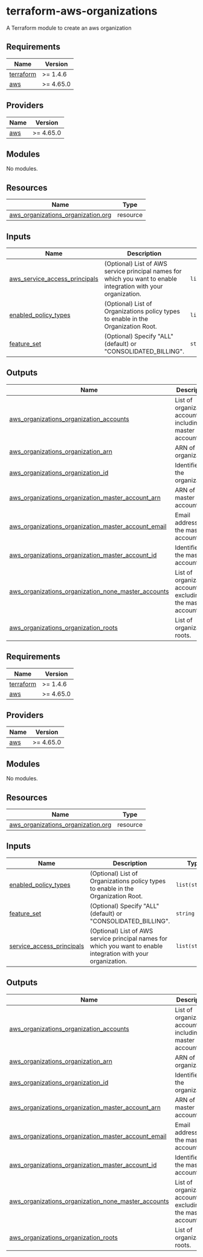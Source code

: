# terraform-aws-organizations
A Terraform module to create an aws organization

## Requirements

| Name | Version |
|------|---------|
| [terraform](#requirement\_terraform) | >= 1.4.6 |
| [aws](#requirement\_aws) | >= 4.65.0 |

## Providers

| Name | Version |
|------|---------|
| [aws](#provider\_aws) | >= 4.65.0 |

## Modules

No modules.

## Resources

| Name | Type |
|------|------|
| [aws_organizations_organization.org](https://registry.terraform.io/providers/hashicorp/aws/latest/docs/resources/organizations_organization) | resource |

## Inputs

| Name | Description | Type | Default | Required |
|------|-------------|------|---------|:--------:|
| [aws\_service\_access\_principals](#input\_aws\_service\_access\_principals) | (Optional) List of AWS service principal names for which you want to enable integration with your organization. | `list(string)` | `[]` | no |
| [enabled\_policy\_types](#input\_enabled\_policy\_types) | (Optional) List of Organizations policy types to enable in the Organization Root. | `list(string)` | `[]` | no |
| [feature\_set](#input\_feature\_set) | (Optional) Specify "ALL" (default) or "CONSOLIDATED\_BILLING". | `string` | n/a | yes |

## Outputs

| Name | Description |
|------|-------------|
| [aws\_organizations\_organization\_accounts](#output\_aws\_organizations\_organization\_accounts) | List of organization accounts including the master account. |
| [aws\_organizations\_organization\_arn](#output\_aws\_organizations\_organization\_arn) | ARN of the organization. |
| [aws\_organizations\_organization\_id](#output\_aws\_organizations\_organization\_id) | Identifier of the organization. |
| [aws\_organizations\_organization\_master\_account\_arn](#output\_aws\_organizations\_organization\_master\_account\_arn) | ARN of the master account. |
| [aws\_organizations\_organization\_master\_account\_email](#output\_aws\_organizations\_organization\_master\_account\_email) | Email address of the master account. |
| [aws\_organizations\_organization\_master\_account\_id](#output\_aws\_organizations\_organization\_master\_account\_id) | Identifier of the master account. |
| [aws\_organizations\_organization\_none\_master\_accounts](#output\_aws\_organizations\_organization\_none\_master\_accounts) | List of organization accounts excluding the master account. |
| [aws\_organizations\_organization\_roots](#output\_aws\_organizations\_organization\_roots) | List of organization roots. |

<!-- BEGIN_TF_DOCS -->
## Requirements

| Name | Version |
|------|---------|
| <a name="requirement_terraform"></a> [terraform](#requirement\_terraform) | >= 1.4.6 |
| <a name="requirement_aws"></a> [aws](#requirement\_aws) | >= 4.65.0 |

## Providers

| Name | Version |
|------|---------|
| <a name="provider_aws"></a> [aws](#provider\_aws) | >= 4.65.0 |

## Modules

No modules.

## Resources

| Name | Type |
|------|------|
| [aws_organizations_organization.org](https://registry.terraform.io/providers/hashicorp/aws/latest/docs/resources/organizations_organization) | resource |

## Inputs

| Name | Description | Type | Default | Required |
|------|-------------|------|---------|:--------:|
| <a name="input_enabled_policy_types"></a> [enabled\_policy\_types](#input\_enabled\_policy\_types) | (Optional) List of Organizations policy types to enable in the Organization Root. | `list(string)` | `[]` | no |
| <a name="input_feature_set"></a> [feature\_set](#input\_feature\_set) | (Optional) Specify "ALL" (default) or "CONSOLIDATED\_BILLING". | `string` | n/a | yes |
| <a name="input_service_access_principals"></a> [service\_access\_principals](#input\_service\_access\_principals) | (Optional) List of AWS service principal names for which you want to enable integration with your organization. | `list(string)` | `[]` | no |

## Outputs

| Name | Description |
|------|-------------|
| <a name="output_aws_organizations_organization_accounts"></a> [aws\_organizations\_organization\_accounts](#output\_aws\_organizations\_organization\_accounts) | List of organization accounts including the master account. |
| <a name="output_aws_organizations_organization_arn"></a> [aws\_organizations\_organization\_arn](#output\_aws\_organizations\_organization\_arn) | ARN of the organization. |
| <a name="output_aws_organizations_organization_id"></a> [aws\_organizations\_organization\_id](#output\_aws\_organizations\_organization\_id) | Identifier of the organization. |
| <a name="output_aws_organizations_organization_master_account_arn"></a> [aws\_organizations\_organization\_master\_account\_arn](#output\_aws\_organizations\_organization\_master\_account\_arn) | ARN of the master account. |
| <a name="output_aws_organizations_organization_master_account_email"></a> [aws\_organizations\_organization\_master\_account\_email](#output\_aws\_organizations\_organization\_master\_account\_email) | Email address of the master account. |
| <a name="output_aws_organizations_organization_master_account_id"></a> [aws\_organizations\_organization\_master\_account\_id](#output\_aws\_organizations\_organization\_master\_account\_id) | Identifier of the master account. |
| <a name="output_aws_organizations_organization_none_master_accounts"></a> [aws\_organizations\_organization\_none\_master\_accounts](#output\_aws\_organizations\_organization\_none\_master\_accounts) | List of organization accounts excluding the master account. |
| <a name="output_aws_organizations_organization_roots"></a> [aws\_organizations\_organization\_roots](#output\_aws\_organizations\_organization\_roots) | List of organization roots. |
<!-- END_TF_DOCS -->
